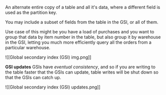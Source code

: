 An alternate entire copy of a table and all it's data, where a different field is used as the partition key.

You may include a subset of fields from the table in the GSI, or all of them.

Use case of this might be you have a load of purchases and you want to group that data by item number in the table, but also group it by warehouse in the GSI, letting you much more efficiently query all the orders from a particular warehouse.

![[Global secondary index (GSI) img.png]]

**GSI updates**
GSIs have *eventual consistency*, and so if you are writing to the table faster that the GSIs can update, table writes will be shut down so that the GSIs can catch up.

![[Global secondary index (GSI) updates.png]]